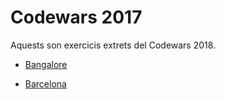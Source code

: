 # Codewars 2017

Aquests son exercicis extrets del Codewars 2018. 

* [Bangalore](https://github.com/fbarraga/Python/blob/master/curs/999_EXERC/4_CODEWARS/2018/Codewars_2018_Bangalore.pdf)

* [Barcelona](https://github.com/fbarraga/Python/blob/master/curs/999_EXERC/4_CODEWARS/2018/Codewars_2018_Barcelona.pdf)
